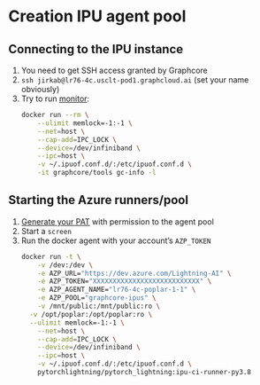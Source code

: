 # Creation IPU agent pool

## Connecting to the IPU instance

1. You need to get SSH access granted by Graphcore
1. `ssh jirkab@lr76-4c.usclt-pod1.graphcloud.ai` (set your name obviously)
1. Try to run [monitor](https://www.docker.com/blog/graphcore-poplar-sdk-container-images-now-available-on-docker-hub/):
   ```bash
   docker run --rm \
       --ulimit memlock=-1:-1 \
       --net=host \
       --cap-add=IPC_LOCK \
       --device=/dev/infiniband \
       --ipc=host \
       -v ~/.ipuof.conf.d/:/etc/ipuof.conf.d \
       -it graphcore/tools gc-info -l
   ```

## Starting the Azure runners/pool

1. [Generate your PAT](https://docs.microsoft.com/en-us/azure/devops/organizations/accounts/use-personal-access-tokens-to-authenticate) with permission to the agent pool
1. Start a `screen`
1. Run the docker agent with your account’s `AZP_TOKEN`
   ```bash
   docker run -t \
       -v /dev:/dev \
       -e AZP_URL="https://dev.azure.com/Lightning-AI" \
       -e AZP_TOKEN="XXXXXXXXXXXXXXXXXXXXXXXXXXX" \
       -e AZP_AGENT_NAME="lr76-4c-poplar-1-1" \
       -e AZP_POOL="graphcore-ipus" \
       -v /mnt/public:/mnt/public:ro \
     -v /opt/poplar:/opt/poplar:ro \
     --ulimit memlock=-1:-1 \
       --net=host \
       --cap-add=IPC_LOCK \
       --device=/dev/infiniband \
       --ipc=host \
       -v ~/.ipuof.conf.d/:/etc/ipuof.conf.d \
       pytorchlightning/pytorch_lightning:ipu-ci-runner-py3.8
   ```
